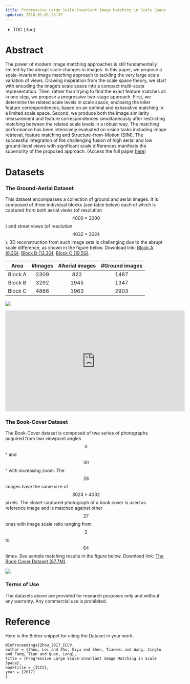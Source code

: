 ```yaml
---
title: Progressive Large Scale-Invariant Image Matching in Scale Space
updated: 2018-01-01 23:37
---
```


* TOC
{:toc}

# Abstract

The power of modern image matching approaches is still fundamentally limited by the abrupt scale changes in images. In this paper, we propose a scale-invariant image matching approach to tackling the very large scale variation of views. Drawing inspiration from the scale space theory, we start with encoding the image’s scale space into a compact multi-scale representation. Then, rather than trying to find the exact feature matches all in one step, we propose a progressive two-stage approach. First, we determine the related scale levels in scale space, enclosing the inlier feature correspondences, based on an optimal and exhaustive matching in a limited scale space. Second, we produce both the image similarity measurement and feature correspondences simultaneously after restricting matching between the related scale levels in a robust way. The matching performance has been intensively evaluated on vision tasks including image retrieval, feature matching and Structure-from-Motion (SfM). The successful integration of the challenging fusion of high aerial and low ground-level views with significant scale differences manifests the superiority of the proposed approach. (Access the full paper [here](./files/iccv2017.pdf))

<div class="divider"></div>

# Datasets

### The Ground-Aerial Dataset

This dataset encompasses a collection of ground and aerial images. It is composed of three individual blocks (see table below) each of which is captured from both aerial views (of resolution $$4000\times3000$$) and street views (of resolution $$4032\times3024$$). 3D reconstruction from such image sets is challenging due to the abrupt scale difference, as shown in the figure below. Download link: [Block A (8.3G)](https://drive.google.com/open?id=1HhZfye7_fPGiXNnbrpqzhskfcl3d9Pgm), [Block B (13.3G)](https://drive.google.com/open?id=1mkYktK_q-C2ykpb1slVAclBIlrq7Fsci), [Block C (19.5G)](https://drive.google.com/open?id=1E-IUbNfX_l8gP_zFt0-Zpclk6Jk72IUP).

| Area | #Images | #Aerial images | #Ground images |
|:----:|:-------:|:--------------:|:--------------:|
| Block A | 2309 | 822 | 1487 |
| Block B | 3292 | 1945| 1347 |
| Block C | 4866 | 1963| 2903 |

![]({{site.baseurl}}/images/ground_aerial.png)

<iframe width="560" height="315" src="https://www.youtube.com/embed/GXFufpVK-gI" frameborder="0" allow="accelerometer; autoplay; encrypted-media; gyroscope; picture-in-picture" allowfullscreen></iframe>


### The Book-Cover Dataset

The Book-Cover dataset is composed of two series of photographs acquired from two viewpoint angles $$0$$° and $$30$$° with increasing zoom. The $$28$$ images have the same size of $$3024\times4032$$ pixels. The closet-captured photograph of a book cover is used as reference image and is matched against other $$27$$ ones with image scale ratio ranging from $$2$$ to $$64$$ times.
See sample matching results in the figure below. Download link: [The Book-Cover Dataset (87.7M)](https://drive.google.com/file/d/1IO533xhsEAME-phqYX0fnOPI3TWkWSA9/view?usp=sharing).

![]({{site.baseurl}}/images/scale_match.png)

### Terms of Use

The datasets above are provided for research purposes only and without any warranty. Any commercial use is prohibited. 

<div class="divider"></div>

# Reference

Here is the Bibtex snippet for citing the Dataset in your work.

```
@InProceedings{Zhou_2017_ICCV,
author = {Zhou, Lei and Zhu, Siyu and Shen, Tianwei and Wang, Jinglu and Fang, Tian and Quan, Long},
title = {Progressive Large Scale-Invariant Image Matching in Scale Space},
booktitle = {ICCV},
year = {2017}
}
```


